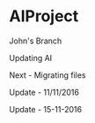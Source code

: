 # AIProject

John's Branch

Updating AI

Next - Migrating files

Update - 11/11/2016

Update - 15-11-2016
